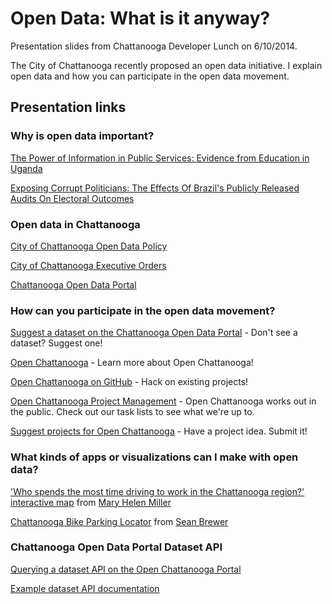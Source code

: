 # Open Data: What is it anyway?

Presentation slides from Chattanooga Developer Lunch on 6/10/2014.

The City of Chattanooga recently proposed an open data initiative. I explain open data and how you can participate in the open data movement.

## Presentation links

### Why is open data important?

[The Power of Information in Public Services: Evidence from Education in Uganda](http://people.su.se/~jsven/PInformation2010.pdf)

[Exposing Corrupt Politicians: The Effects Of Brazil's Publicly Released Audits On Electoral Outcomes](http://eml.berkeley.edu/~ffinan/Finan_Audit.pdf)

### Open data in Chattanooga

[City of Chattanooga Open Data Policy](https://github.com/cityofchattanooga/Executive-Orders/blob/master/EXECUTIVE%20ORDER%202014-04%20Open%20Data.md)

[City of Chattanooga Executive Orders](https://github.com/cityofchattanooga/Executive-Orders)

[Chattanooga Open Data Portal](http://data.chattlibrary.org)


### How can you participate in the open data movement?

[Suggest a dataset on the Chattanooga Open Data Portal](https://data.chattlibrary.org/nominate) - Don't see a dataset? Suggest one!

[Open Chattanooga](http://openchattanooga.com) - Learn more about Open Chattanooga!

[Open Chattanooga on GitHub](https://github.com/openchattanooga) - Hack on existing projects!

[Open Chattanooga Project Management](https://trello.com/b/D4TsoBsT/knight-foundation-open-chattanooga) - Open Chattanooga works out in the public. Check out our task lists to see what we're up to.

[Suggest projects for Open Chattanooga](https://github.com/openchattanooga/project-ideas/issues) - Have a project idea. Submit it!

### What kinds of apps or visualizations can I make with open data?

['Who spends the most time driving to work in the Chattanooga region?' interactive map](http://projects.timesfreepress.com/2014/07/commute/index.html) from [Mary Helen Miller](https://twitter.com/mhelenm)

[Chattanooga Bike Parking Locator](http://openchattanooga.com/chattanooga-bike-parking-locator/) from [Sean Brewer](https://twitter.com/seabre)

### Chattanooga Open Data Portal Dataset API

[Querying a dataset API on the Open Chattanooga Portal](http://dev.socrata.com/docs/queries.html)

[Example dataset API documentation](https://data.chattlibrary.org/developers/docs/bicycle-parking-locations-in-the-city-of-chattanooga)
